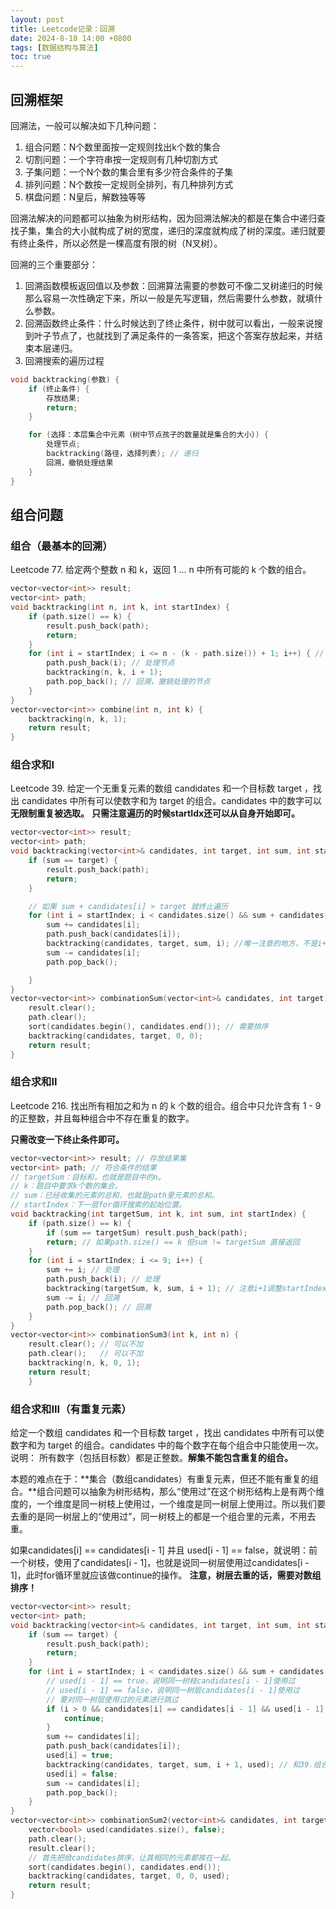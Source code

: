 ```yaml
---
layout: post
title: Leetcode记录：回溯
date: 2024-8-18 14:00 +0800
tags: [数据结构与算法]
toc: true
---
```


## 回溯框架

回溯法，一般可以解决如下几种问题：
1. 组合问题：N个数里面按一定规则找出k个数的集合
2. 切割问题：一个字符串按一定规则有几种切割方式
3. 子集问题：一个N个数的集合里有多少符合条件的子集
4. 排列问题：N个数按一定规则全排列，有几种排列方式
5. 棋盘问题：N皇后，解数独等等

回溯法解决的问题都可以抽象为树形结构，因为回溯法解决的都是在集合中递归查找子集，集合的大小就构成了树的宽度，递归的深度就构成了树的深度。递归就要有终止条件，所以必然是一棵高度有限的树（N叉树）。

回溯的三个重要部分：
1. 回溯函数模板返回值以及参数：回溯算法需要的参数可不像二叉树递归的时候那么容易一次性确定下来，所以一般是先写逻辑，然后需要什么参数，就填什么参数。
2. 回溯函数终止条件：什么时候达到了终止条件，树中就可以看出，一般来说搜到叶子节点了，也就找到了满足条件的一条答案，把这个答案存放起来，并结束本层递归。
3. 回溯搜索的遍历过程

```cpp
void backtracking(参数) {
    if (终止条件) {
        存放结果;
        return;
    }

    for (选择：本层集合中元素（树中节点孩子的数量就是集合的大小）) {
        处理节点;
        backtracking(路径，选择列表); // 递归
        回溯，撤销处理结果
    }
}
```

## 组合问题

### 组合（最基本的回溯）
Leetcode 77. 给定两个整数 n 和 k，返回 1 ... n 中所有可能的 k 个数的组合。

```cpp
vector<vector<int>> result;
vector<int> path;
void backtracking(int n, int k, int startIndex) {
    if (path.size() == k) {
        result.push_back(path);
        return;
    }
    for (int i = startIndex; i <= n - (k - path.size()) + 1; i++) { // 优化的地方
        path.push_back(i); // 处理节点
        backtracking(n, k, i + 1);
        path.pop_back(); // 回溯，撤销处理的节点
    }
}
vector<vector<int>> combine(int n, int k) {
    backtracking(n, k, 1);
    return result;
}
```

### 组合求和I
Leetcode 39. 给定一个无重复元素的数组 candidates 和一个目标数 target ，找出 candidates 中所有可以使数字和为 target 的组合。candidates 中的数字可以**无限制重复被选取。**
**只需注意遍历的时候startIdx还可以从自身开始即可。**
```cpp
vector<vector<int>> result;
vector<int> path;
void backtracking(vector<int>& candidates, int target, int sum, int startIndex) {
    if (sum == target) {
        result.push_back(path);
        return;
    }

    // 如果 sum + candidates[i] > target 就终止遍历
    for (int i = startIndex; i < candidates.size() && sum + candidates[i] <= target; i++) {
        sum += candidates[i];
        path.push_back(candidates[i]);
        backtracking(candidates, target, sum, i); //唯一注意的地方，不是i+1
        sum -= candidates[i];
        path.pop_back();

    }
}
vector<vector<int>> combinationSum(vector<int>& candidates, int target) {
    result.clear();
    path.clear();
    sort(candidates.begin(), candidates.end()); // 需要排序
    backtracking(candidates, target, 0, 0);
    return result;
}
```

### 组合求和II
Leetcode 216. 找出所有相加之和为 n 的 k 个数的组合。组合中只允许含有 1 - 9 的正整数，并且每种组合中不存在重复的数字。

**只需改变一下终止条件即可。**
```cpp
vector<vector<int>> result; // 存放结果集
vector<int> path; // 符合条件的结果
// targetSum：目标和，也就是题目中的n。
// k：题目中要求k个数的集合。
// sum：已经收集的元素的总和，也就是path里元素的总和。
// startIndex：下一层for循环搜索的起始位置。
void backtracking(int targetSum, int k, int sum, int startIndex) {
    if (path.size() == k) {
        if (sum == targetSum) result.push_back(path);
        return; // 如果path.size() == k 但sum != targetSum 直接返回
    }
    for (int i = startIndex; i <= 9; i++) {
        sum += i; // 处理
        path.push_back(i); // 处理
        backtracking(targetSum, k, sum, i + 1); // 注意i+1调整startIndex
        sum -= i; // 回溯
        path.pop_back(); // 回溯
    }
}
vector<vector<int>> combinationSum3(int k, int n) {
    result.clear(); // 可以不加
    path.clear();   // 可以不加
    backtracking(n, k, 0, 1);
    return result;
    }
```

### 组合求和III（有重复元素）
给定一个数组 candidates 和一个目标数 target ，找出 candidates 中所有可以使数字和为 target 的组合。candidates 中的每个数字在每个组合中只能使用一次。
说明： 所有数字（包括目标数）都是正整数。**解集不能包含重复的组合。**

本题的难点在于：**集合（数组candidates）有重复元素，但还不能有重复的组合。**组合问题可以抽象为树形结构，那么“使用过”在这个树形结构上是有两个维度的，一个维度是同一树枝上使用过，一个维度是同一树层上使用过。所以我们要去重的是同一树层上的“使用过”，同一树枝上的都是一个组合里的元素，不用去重。

如果candidates[i] == candidates[i - 1] 并且 used[i - 1] == false，就说明：前一个树枝，使用了candidates[i - 1]，也就是说同一树层使用过candidates[i - 1]，此时for循环里就应该做continue的操作。
**注意，树层去重的话，需要对数组排序！**
```cpp
vector<vector<int>> result;
vector<int> path;
void backtracking(vector<int>& candidates, int target, int sum, int startIndex, vector<bool>& used) {
    if (sum == target) {
        result.push_back(path);
        return;
    }
    for (int i = startIndex; i < candidates.size() && sum + candidates[i] <= target; i++) {
        // used[i - 1] == true，说明同一树枝candidates[i - 1]使用过
        // used[i - 1] == false，说明同一树层candidates[i - 1]使用过
        // 要对同一树层使用过的元素进行跳过
        if (i > 0 && candidates[i] == candidates[i - 1] && used[i - 1] == false) {
            continue;
        }
        sum += candidates[i];
        path.push_back(candidates[i]);
        used[i] = true;
        backtracking(candidates, target, sum, i + 1, used); // 和39.组合总和的区别1，这里是i+1，每个数字在每个组合中只能使用一次
        used[i] = false;
        sum -= candidates[i];
        path.pop_back();
    }
}
vector<vector<int>> combinationSum2(vector<int>& candidates, int target) {
    vector<bool> used(candidates.size(), false);
    path.clear();
    result.clear();
    // 首先把给candidates排序，让其相同的元素都挨在一起。
    sort(candidates.begin(), candidates.end());
    backtracking(candidates, target, 0, 0, used);
    return result;
}
```